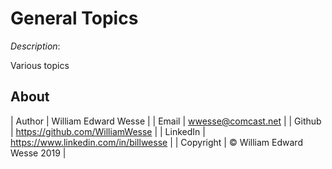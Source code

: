 
# General Topics

*Description*:

Various topics

## About

| Author | William Edward Wesse |
| Email | wwesse@comcast.net |
| Github | https://github.com/WilliamWesse |
| LinkedIn | https://www.linkedin.com/in/billwesse |
| Copyright | © William Edward Wesse 2019 |
